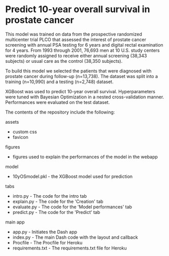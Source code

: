 # Predict 10-year overall survival in prostate cancer
This model was trained on data from the prospective randomized multicenter trial PLCO that assessed the interest of prostate cancer screening with annual PSA testing for 6 years and digital rectal examination for 4 years. From 1993 through 2001, 76,693 men at 10 U.S. study centers were randomly assigned to receive either annual screening (38,343 subjects) or usual care as the control (38,350 subjects).

To build this model we selected the patients that were diagnosed with prostate cancer during follow-up (n=13,738). The dataset was split into a training (n=10,990) and a testing (n=2,748) dataset. 

XGBoost was used to predict 10-year overall survival. Hyperparameters were tuned with Bayesian Optimization in a nested cross-validation manner. Performances were evaluated on the test dataset.

The contents of the repository include the following:

assets
- custom css
- favicon

figures
- figures used to explain the performances of the model in the webapp

model
- 10yOSmodel.pkl - the XGBoost model used for prediction

tabs
- intro.py - The code for the intro tab
- explain.py - The code for the 'Creation' tab
- evaluate.py - The code for the 'Model performances' tab
- predict.py - The code for the 'Predict' tab

main app
- app.py - Initiates the Dash app
- index.py - The main Dash code with the layout and callback
- Procfile - The Procfile for Heroku
- requirements.txt - The requirements.txt file for Heroku
